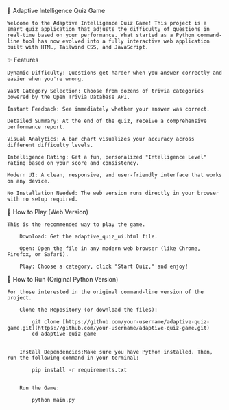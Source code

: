 🧠 Adaptive Intelligence Quiz Game

    Welcome to the Adaptive Intelligence Quiz Game! This project is a smart quiz application that adjusts the difficulty of questions in real-time based on your performance. What started as a Python command-line tool has now evolved into a fully interactive web application built with HTML, Tailwind CSS, and JavaScript.

✨ Features

    Dynamic Difficulty: Questions get harder when you answer correctly and easier when you're wrong.

    Vast Category Selection: Choose from dozens of trivia categories powered by the Open Trivia Database API.

    Instant Feedback: See immediately whether your answer was correct.

    Detailed Summary: At the end of the quiz, receive a comprehensive performance report.

    Visual Analytics: A bar chart visualizes your accuracy across different difficulty levels.

    Intelligence Rating: Get a fun, personalized "Intelligence Level" rating based on your score and consistency.

    Modern UI: A clean, responsive, and user-friendly interface that works on any device.

    No Installation Needed: The web version runs directly in your browser with no setup required.

🚀 How to Play (Web Version)

    This is the recommended way to play the game.

        Download: Get the adaptive_quiz_ui.html file.

        Open: Open the file in any modern web browser (like Chrome, Firefox, or Safari).

        Play: Choose a category, click "Start Quiz," and enjoy!

🐍 How to Run (Original Python Version)

    For those interested in the original command-line version of the project.

        Clone the Repository (or download the files):

            git clone [https://github.com/your-username/adaptive-quiz-game.git](https://github.com/your-username/adaptive-quiz-game.git)
            cd adaptive-quiz-game


        Install Dependencies:Make sure you have Python installed. Then, run the following command in your terminal:

            pip install -r requirements.txt


        Run the Game:

            python main.py
